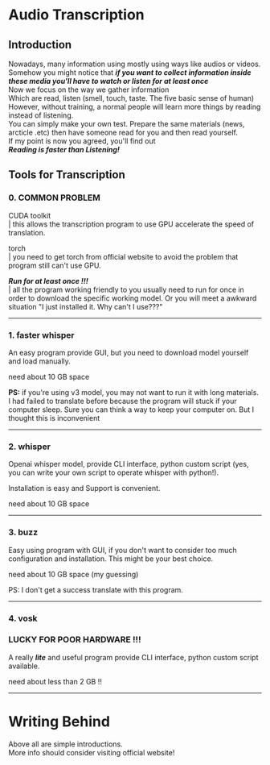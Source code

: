 # Audio Transcription
## Introduction
Nowadays, many information using mostly using ways like audios or videos.   
Somehow you might notice that ***if you want to collect information inside these media you'll have to watch or listen for at least once***    
Now we focus on the way we gather information   
Which are read, listen (smell, touch, taste. The five basic sense of human) 
However, without training, a normal people will learn more things by reading instead of listening.  
You can simply make your own test. Prepare the same materials (news, arcticle .etc) then have someone read for you and then read yourself.  
If my point is now you agreed, you'll find out  
***Reading is faster than Listening!***

## Tools for Transcription

### 0. COMMON PROBLEM

CUDA toolkit    
| this allows the transcription program to use GPU accelerate the speed of translation.

torch   
| you need to get torch from official website to avoid the problem that program still can't use GPU.

***Run for at least once !!!***     
| all the program working friendly to you usually need to run for once in order to download the specific working model. Or you will meet a awkward situation "I just installed it. Why can't I use???"

----

### 1. faster whisper   

An easy program provide GUI, but you need to download model yourself and load manually. 

need about 10 GB space  

**PS:** if you're using v3 model, you may not want to run it with long materials. I had failed to translate before because the program will stuck if your computer sleep. Sure you can think a way to keep your computer on. But I thought this is inconvenient

----
### 2. whisper  

Openai whisper model, provide CLI interface, python custom script (yes, you can write your own script to operate whisper with python!). 

Installation is easy and Support is convenient.

need about 10 GB space

----
### 3. buzz

Easy using program with GUI, if you don't want to consider too much configuration and installation. This might be your best choice.

need about 10 GB space (my guessing)

PS: I don't get a success translate with this program.

----
### 4. vosk 

### LUCKY FOR POOR HARDWARE !!!

A really ***lite*** and useful program provide CLI interface, python custom script available.

need about less than 2 GB !!

----
# Writing Behind 
Above all are simple introductions.     
More info should consider visiting official website!
